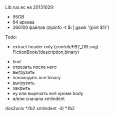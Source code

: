 Lib.rus.ec на 20131029:
* 95GB
* 64 архива
* 266100 файлов
(zipinfo -t $i | gawk '{pint $1}')

Todo:
* extract header only (_contrib_/FB2_DB.svg) - FictionBook/(description,binary)
- find </description>
- отрезать после него
- выгрузить
- понаходить все binary
- выгрузить
- закрыть </FictionBook>
- ну или вырезать всё кроме body
- и/или сначала xmlindent

dos2unix *.fb2
xmlindent -i0 *.fb2
